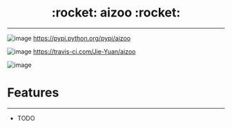 <h1 align = "center">:rocket: aizoo :rocket:</h1>

---



![image](https://img.shields.io/pypi/v/aizoo.svg)
https://pypi.python.org/pypi/aizoo

![image](https://img.shields.io/travis/Jie-Yuan/aizoo.svg)
https://travis-ci.com/Jie-Yuan/aizoo

![image](https://readthedocs.org/projects/aizoo/badge/?version=latest)





# Features
---
* TODO
